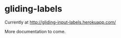 gliding-labels
==============

Currently at http://gliding-input-labels.herokuapp.com/

More documentation to come.
